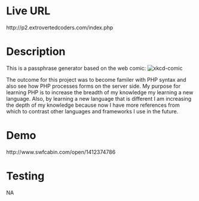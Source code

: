 <h1>Live URL</h1>
http://p2.extrovertedcoders.com/index.php

<h1> Description </h1>
This is a passphrase generator based on the web comic:
<img src="http://imgs.xkcd.com/comics/password_strength.png" alt="xkcd-comic"/>

The outcome for this project was to become familer with PHP syntax and also see
how PHP processes forms on the server side. My purpose for learning PHP is to
increase the breadth of my knowledge my learning a new language. Also, by
learning a new language that is different I am increasing the depth of my
knowledge because now I have more references from which to contrast other
languages and frameworks I use in the future.

<h1>Demo</h1>
http://www.swfcabin.com/open/1412374786

<h1>Testing</h1>
NA
